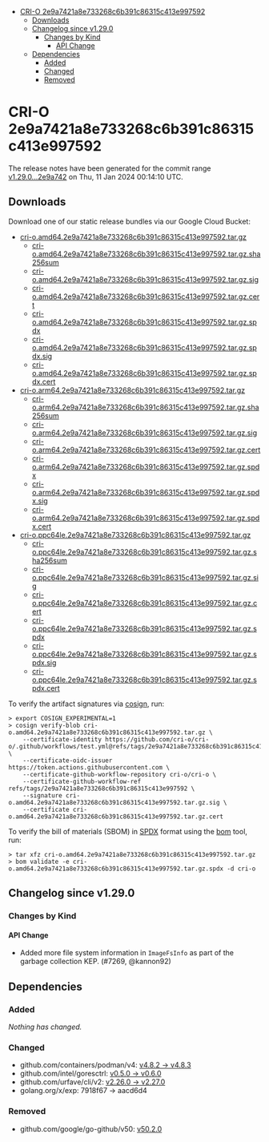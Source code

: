 - [CRI-O 2e9a7421a8e733268c6b391c86315c413e997592](#cri-o-2e9a7421a8e733268c6b391c86315c413e997592)
  - [Downloads](#downloads)
  - [Changelog since v1.29.0](#changelog-since-v1290)
    - [Changes by Kind](#changes-by-kind)
      - [API Change](#api-change)
  - [Dependencies](#dependencies)
    - [Added](#added)
    - [Changed](#changed)
    - [Removed](#removed)

# CRI-O 2e9a7421a8e733268c6b391c86315c413e997592

The release notes have been generated for the commit range
[v1.29.0...2e9a742](https://github.com/cri-o/cri-o/compare/v1.29.0...2e9a7421a8e733268c6b391c86315c413e997592) on Thu, 11 Jan 2024 00:14:10 UTC.

## Downloads

Download one of our static release bundles via our Google Cloud Bucket:

- [cri-o.amd64.2e9a7421a8e733268c6b391c86315c413e997592.tar.gz](https://storage.googleapis.com/cri-o/artifacts/cri-o.amd64.2e9a7421a8e733268c6b391c86315c413e997592.tar.gz)
  - [cri-o.amd64.2e9a7421a8e733268c6b391c86315c413e997592.tar.gz.sha256sum](https://storage.googleapis.com/cri-o/artifacts/cri-o.amd64.2e9a7421a8e733268c6b391c86315c413e997592.tar.gz.sha256sum)
  - [cri-o.amd64.2e9a7421a8e733268c6b391c86315c413e997592.tar.gz.sig](https://storage.googleapis.com/cri-o/artifacts/cri-o.amd64.2e9a7421a8e733268c6b391c86315c413e997592.tar.gz.sig)
  - [cri-o.amd64.2e9a7421a8e733268c6b391c86315c413e997592.tar.gz.cert](https://storage.googleapis.com/cri-o/artifacts/cri-o.amd64.2e9a7421a8e733268c6b391c86315c413e997592.tar.gz.cert)
  - [cri-o.amd64.2e9a7421a8e733268c6b391c86315c413e997592.tar.gz.spdx](https://storage.googleapis.com/cri-o/artifacts/cri-o.amd64.2e9a7421a8e733268c6b391c86315c413e997592.tar.gz.spdx)
  - [cri-o.amd64.2e9a7421a8e733268c6b391c86315c413e997592.tar.gz.spdx.sig](https://storage.googleapis.com/cri-o/artifacts/cri-o.amd64.2e9a7421a8e733268c6b391c86315c413e997592.tar.gz.spdx.sig)
  - [cri-o.amd64.2e9a7421a8e733268c6b391c86315c413e997592.tar.gz.spdx.cert](https://storage.googleapis.com/cri-o/artifacts/cri-o.amd64.2e9a7421a8e733268c6b391c86315c413e997592.tar.gz.spdx.cert)
- [cri-o.arm64.2e9a7421a8e733268c6b391c86315c413e997592.tar.gz](https://storage.googleapis.com/cri-o/artifacts/cri-o.arm64.2e9a7421a8e733268c6b391c86315c413e997592.tar.gz)
  - [cri-o.arm64.2e9a7421a8e733268c6b391c86315c413e997592.tar.gz.sha256sum](https://storage.googleapis.com/cri-o/artifacts/cri-o.arm64.2e9a7421a8e733268c6b391c86315c413e997592.tar.gz.sha256sum)
  - [cri-o.arm64.2e9a7421a8e733268c6b391c86315c413e997592.tar.gz.sig](https://storage.googleapis.com/cri-o/artifacts/cri-o.arm64.2e9a7421a8e733268c6b391c86315c413e997592.tar.gz.sig)
  - [cri-o.arm64.2e9a7421a8e733268c6b391c86315c413e997592.tar.gz.cert](https://storage.googleapis.com/cri-o/artifacts/cri-o.arm64.2e9a7421a8e733268c6b391c86315c413e997592.tar.gz.cert)
  - [cri-o.arm64.2e9a7421a8e733268c6b391c86315c413e997592.tar.gz.spdx](https://storage.googleapis.com/cri-o/artifacts/cri-o.arm64.2e9a7421a8e733268c6b391c86315c413e997592.tar.gz.spdx)
  - [cri-o.arm64.2e9a7421a8e733268c6b391c86315c413e997592.tar.gz.spdx.sig](https://storage.googleapis.com/cri-o/artifacts/cri-o.arm64.2e9a7421a8e733268c6b391c86315c413e997592.tar.gz.spdx.sig)
  - [cri-o.arm64.2e9a7421a8e733268c6b391c86315c413e997592.tar.gz.spdx.cert](https://storage.googleapis.com/cri-o/artifacts/cri-o.arm64.2e9a7421a8e733268c6b391c86315c413e997592.tar.gz.spdx.cert)
- [cri-o.ppc64le.2e9a7421a8e733268c6b391c86315c413e997592.tar.gz](https://storage.googleapis.com/cri-o/artifacts/cri-o.ppc64le.2e9a7421a8e733268c6b391c86315c413e997592.tar.gz)
  - [cri-o.ppc64le.2e9a7421a8e733268c6b391c86315c413e997592.tar.gz.sha256sum](https://storage.googleapis.com/cri-o/artifacts/cri-o.ppc64le.2e9a7421a8e733268c6b391c86315c413e997592.tar.gz.sha256sum)
  - [cri-o.ppc64le.2e9a7421a8e733268c6b391c86315c413e997592.tar.gz.sig](https://storage.googleapis.com/cri-o/artifacts/cri-o.ppc64le.2e9a7421a8e733268c6b391c86315c413e997592.tar.gz.sig)
  - [cri-o.ppc64le.2e9a7421a8e733268c6b391c86315c413e997592.tar.gz.cert](https://storage.googleapis.com/cri-o/artifacts/cri-o.ppc64le.2e9a7421a8e733268c6b391c86315c413e997592.tar.gz.cert)
  - [cri-o.ppc64le.2e9a7421a8e733268c6b391c86315c413e997592.tar.gz.spdx](https://storage.googleapis.com/cri-o/artifacts/cri-o.ppc64le.2e9a7421a8e733268c6b391c86315c413e997592.tar.gz.spdx)
  - [cri-o.ppc64le.2e9a7421a8e733268c6b391c86315c413e997592.tar.gz.spdx.sig](https://storage.googleapis.com/cri-o/artifacts/cri-o.ppc64le.2e9a7421a8e733268c6b391c86315c413e997592.tar.gz.spdx.sig)
  - [cri-o.ppc64le.2e9a7421a8e733268c6b391c86315c413e997592.tar.gz.spdx.cert](https://storage.googleapis.com/cri-o/artifacts/cri-o.ppc64le.2e9a7421a8e733268c6b391c86315c413e997592.tar.gz.spdx.cert)

To verify the artifact signatures via [cosign](https://github.com/sigstore/cosign), run:

```console
> export COSIGN_EXPERIMENTAL=1
> cosign verify-blob cri-o.amd64.2e9a7421a8e733268c6b391c86315c413e997592.tar.gz \
    --certificate-identity https://github.com/cri-o/cri-o/.github/workflows/test.yml@refs/tags/2e9a7421a8e733268c6b391c86315c413e997592 \
    --certificate-oidc-issuer https://token.actions.githubusercontent.com \
    --certificate-github-workflow-repository cri-o/cri-o \
    --certificate-github-workflow-ref refs/tags/2e9a7421a8e733268c6b391c86315c413e997592 \
    --signature cri-o.amd64.2e9a7421a8e733268c6b391c86315c413e997592.tar.gz.sig \
    --certificate cri-o.amd64.2e9a7421a8e733268c6b391c86315c413e997592.tar.gz.cert
```

To verify the bill of materials (SBOM) in [SPDX](https://spdx.org) format using the [bom](https://sigs.k8s.io/bom) tool, run:

```console
> tar xfz cri-o.amd64.2e9a7421a8e733268c6b391c86315c413e997592.tar.gz
> bom validate -e cri-o.amd64.2e9a7421a8e733268c6b391c86315c413e997592.tar.gz.spdx -d cri-o
```

## Changelog since v1.29.0

### Changes by Kind

#### API Change
 - Added more file system information in `ImageFsInfo` as part of the garbage collection KEP. (#7269, @kannon92)

## Dependencies

### Added
_Nothing has changed._

### Changed
- github.com/containers/podman/v4: [v4.8.2 → v4.8.3](https://github.com/containers/podman/v4/compare/v4.8.2...v4.8.3)
- github.com/intel/goresctrl: [v0.5.0 → v0.6.0](https://github.com/intel/goresctrl/compare/v0.5.0...v0.6.0)
- github.com/urfave/cli/v2: [v2.26.0 → v2.27.0](https://github.com/urfave/cli/v2/compare/v2.26.0...v2.27.0)
- golang.org/x/exp: 7918f67 → aacd6d4

### Removed
- github.com/google/go-github/v50: [v50.2.0](https://github.com/google/go-github/v50/tree/v50.2.0)
